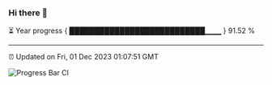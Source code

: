 ### Hi there 👋

⏳ Year progress { ███████████████████████████▁▁▁ } 91.52 %

---

⏰ Updated on Fri, 01 Dec 2023 01:07:51 GMT

![Progress Bar CI](https://github.com/liununu/liununu/workflows/Progress%20Bar%20CI/badge.svg)
